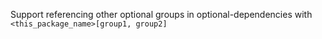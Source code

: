 Support referencing other optional groups in optional-dependencies with `<this_package_name>[group1, group2]`
